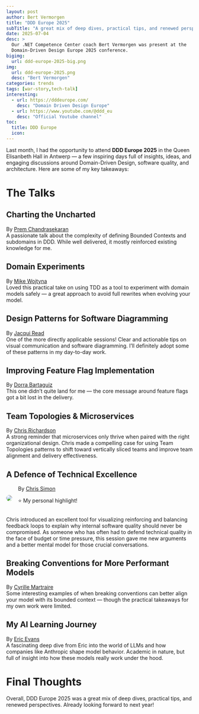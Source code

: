 ```yaml
---
layout: post
author: Bert Vermorgen
title: "DDD Europe 2025"
subTitle: "A great mix of deep dives, practical tips, and renewed perspectives"
date: 2025-07-04
desc: >
  Our .NET Competence Center coach Bert Vermorgen was present at the
  Domain-Driven Design Europe 2025 conference.
bigimg:
  url: ddd-europe-2025-big.png
img:
  url: ddd-europe-2025.png
  desc: "Bert Vermorgen"
categories: trends
tags: [war-story,tech-talk]
interesting:
  - url: https://dddeurope.com/
    desc: "Domain Driven Design Europe"
  - url: https://www.youtube.com/@ddd_eu
    desc: "Official Youtube channel"
toc:
  title: DDD Europe
  icon:
---
```


Last month, I had the opportunity to attend **DDD Europe 2025** in the Queen Elisanbeth Hall in Antwerp — a few inspiring days full of insights, ideas, and engaging discussions around Domain-Driven Design, software quality, and architecture. Here are some of my key takeaways:

<!--more-->

# The Talks

## Charting the Uncharted

By [Prem Chandrasekaran](https://2025.dddeurope.com/speakers/prem-chandrasekaran/)  
A passionate talk about the complexity of defining Bounded Contexts and subdomains in DDD. While well delivered, it mostly reinforced existing knowledge for me.

## Domain Experiments

By [Mike Wojtyna](https://2025.dddeurope.com/speakers/mike-wojtyna/)  
Loved this practical take on using TDD as a tool to experiment with domain models safely — a great approach to avoid full rewrites when evolving your model.

## Design Patterns for Software Diagramming

By [Jacqui Read](https://2025.dddeurope.com/speakers/jacqui-read/)  
One of the more directly applicable sessions! Clear and actionable tips on visual communication and software diagramming. I’ll definitely adopt some of these patterns in my day-to-day work.

## Improving Feature Flag Implementation

By [Dorra Bartaguiz](https://2025.dddeurope.com/speakers/dorra-bartaguiz/)  
This one didn’t quite land for me — the core message around feature flags got a bit lost in the delivery.

## Team Topologies & Microservices

By [Chris Richardson](https://2025.dddeurope.com/speakers/chris-richardson/)  
A strong reminder that microservices only thrive when paired with the right organizational design. Chris made a compelling case for using Team Topologies patterns to shift toward vertically sliced teams and improve team alignment and delivery effectiveness.

## A Defence of Technical Excellence

<div style="display: flex; align-items: center; gap: 1rem;">
  <img src="/assets/blog-images/ddd-europe-2025-chris-simon.jpg" style="border-radius: 50%;">
  <div>
    By <a href="https://2025.dddeurope.com/speakers/chris-simon/">Chris Simon</a>
    <p>⭐ My personal highlight!</p>
  </div>
</div>

Chris introduced an excellent tool for visualizing reinforcing and balancing feedback loops to explain why internal software quality should never be compromised. As someone who has often had to defend technical quality in the face of budget or time pressure, this session gave me new arguments and a better mental model for those crucial conversations.

## Breaking Conventions for More Performant Models

By [Cyrille Martraire](https://2025.dddeurope.com/speakers/cyrille-martraire/)  
Some interesting examples of when breaking conventions can better align your model with its bounded context — though the practical takeaways for my own work were limited.

## My AI Learning Journey

By [Eric Evans](https://2025.dddeurope.com/speakers/eric-evans/)  
A fascinating deep dive from Eric into the world of LLMs and how companies like Anthropic shape model behavior. Academic in nature, but full of insight into how these models really work under the hood.


# Final Thoughts

Overall, DDD Europe 2025 was a great mix of deep dives, practical tips, and renewed perspectives. Already looking forward to next year!
